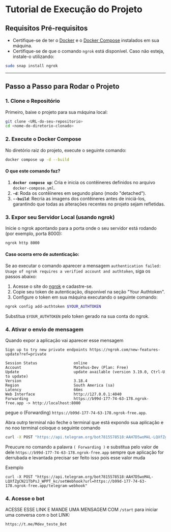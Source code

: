 # Tutorial de Execução do Projeto

## Requisitos Pré-requisitos

- Certifique-se de ter o [Docker](https://www.docker.com/) e o [Docker Compose](https://docs.docker.com/compose/) instalados em sua máquina.
- Certifique-se de que o comando `ngrok` está disponível. Caso não esteja, instale-o utilizando:

```bash
sudo snap install ngrok
```

---

## Passo a Passo para Rodar o Projeto

### 1. Clone o Repositório

Primeiro, baixe o projeto para sua máquina local:

```bash
git clone <URL-do-seu-repositorio>
cd <nome-do-diretorio-clonado>
```

### 2. Execute o Docker Compose

No diretório raiz do projeto, execute o seguinte comando:

```bash
docker compose up -d --build
```

#### O que este comando faz?

1. **`docker compose up`**: Cria e inicia os contêineres definidos no arquivo `docker-compose.yml`.
2. **`-d`**: Roda os contêineres em segundo plano (modo "detached").
3. **`--build`**: Recria as imagens dos contêineres antes de iniciá-los, garantindo que todas as alterações recentes no projeto sejam refletidas.

### 3. Expor seu Servidor Local (usando ngrok)

Inicie o ngrok apontando para a porta onde o seu servidor está rodando (por exemplo, porta 8000):

```bash
ngrok http 8000
```

#### Caso ocorra erro de autenticação:
Se ao executar o comando aparecer a mensagem `authentication failed: Usage of ngrok requires a verified account and authtoken`, siga os passos abaixo:

1. Acesse o site do [ngrok](https://ngrok.com/) e cadastre-se.
2. Copie seu token de autenticação, disponível na seção "Your Authtoken".
3. Configure o token em sua máquina executando o seguinte comando:

```bash
ngrok config add-authtoken $YOUR_AUTHTOKEN
```

Substitua `$YOUR_AUTHTOKEN` pelo token gerado na sua conta do ngrok.

### 4. Ativar o envio de mensagem 

Quando expor a aplicação vai aparecer esse mensagem 
                                                                                                                                                                                                                                                        
```
Sign up to try new private endpoints https://ngrok.com/new-features-update?ref=private                                                                                            
                                                                                                                                                                                    
Session Status                online                                                                                                                                                
Account                       Matehus-Dev (Plan: Free)                                                                                                                              
Update                        update available (version 3.19.0, Ctrl-U to update)                                                                                                   
Version                       3.18.4                                                                                                                                                
Region                        South America (sa)                                                                                                                                    
Latency                       66ms                                                                                                                                                  
Web Interface                 http://127.0.0.1:4040                                                                                                                                 
Forwarding                    https://b99d-177-74-63-178.ngrok-free.app -> http://localhost:8000
```

pegue o (Forwarding) `https://b99d-177-74-63-178.ngrok-free.app`.

Abra outrp terminal não feche o terminal que está expondo sua aplicação e no noo terminal coloque o seguinte comando 

```bash
curl -X POST "https://api.telegram.org/bot7815578518:AAH7D5woM4L-LQXfZgCN21TbPsJ_WPPT_kc/setWebhook?url=Forwarding/telegram-webhook"
```
Preucure no comando a palavra `( Forwarding )` e substitua pelo valor de dele `https://b99d-177-74-63-178.ngrok-free.app` sempre que aplicação for derrubada e levantada precisar ser feito isso pois esse valor muda

Exemplo
```
curl -X POST "https://api.telegram.org/bot7815578518:AAH7D5woM4L-LQXfZgCN21TbPsJ_WPPT_kc/setWebhook?url=https://b99d-177-74-63-178.ngrok-free.app/telegram-webhook"
```


### 4. Acesse o bot

ACESSE ESSE LINK E MANDE UMA MENSAGEM COM `/start` para iniciar uma conversa com o bot 
LINK: 
```bash
https://t.me/Mdev_teste_Bot
```

